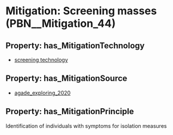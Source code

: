 # Mitigation: __Screening masses__ (PBN__Mitigation_44)

## Property: has_MitigationTechnology

* [screening technology](../Technology/PBN__Technology_2922)

## Property: has_MitigationSource

* [agade_exploring_2020](../Article/PBN__Article_114)

## Property: has_MitigationPrinciple

Identification of individuals with symptoms for isolation measures

